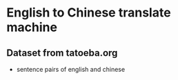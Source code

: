 # English to Chinese translate machine

## Dataset from tatoeba.org
- sentence pairs of english and chinese
